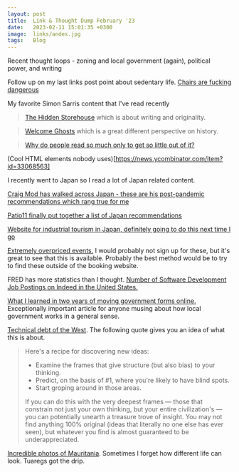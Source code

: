 ```yaml
---
layout: post
title:  Link & Thought Dump February '23
date:   2023-02-11 15:01:35 +0300
image:  links/andes.jpg
tags:   Blog
---
```


Recent thought loops - zoning and local government (again), political power, and writing

Follow up on my last links post point about sedentary life. [Chairs are fucking dangerous](https://twitter.com/aspiringpeasant/status/1610057475629420545)

My favorite Simon Sarris content that I've read recently

> [The Hidden Storehouse](https://simonsarris.substack.com/p/the-hidden-storehouse) which is about writing and originality.

> [Welcome Ghosts](https://simonsarris.substack.com/p/welcome-ghosts) which is a great different perspective on history.

> [Why do people read so much only to get so little out of it?](https://twitter.com/simonsarris/status/1542540263767277569)


(Cool HTML elements nobody uses)[https://news.ycombinator.com/item?id=33068563]

I recently went to Japan so I read a lot of Japan related content.

[Craig Mod has walked across Japan - these are his post-pandemic recommendations which rang true for me](https://craigmod.com/ridgeline/147/)

[Patio11 finally put together a list of Japan recommendations](https://www.kalzumeus.com/japan-recommendations/)

[Website for industrial tourism in Japan, definitely going to do this next time I go](https://news.ycombinator.com/item?id=33680460)

[Extremely overpriced events.](https://deeperjapan.com/) I would probably not sign up for these, but it's great to see that this is available. Probably the best method would be to try to find these outside of the booking website.

FRED has more statistics than I thought. [Number of Software Development Job Postings on Indeed in the United States.](https://fred.stlouisfed.org/series/IHLCHGUSTPSOFTDEVE)

[What I learned in two years of moving government forms online.](https://medium.com/@jgee/what-i-learned-in-two-years-of-moving-government-forms-online-1edc4c2aa089) Exceptionally important article for anyone musing about how local government works in a general sense. 







[Technical debt of the West](https://meltingasphalt.com/technical-debt-of-the-west/). The following quote gives you an idea of what this is about.

> Here's a recipe for discovering new ideas:
> * Examine the frames that give structure (but also bias) to your thinking.
> * Predict, on the basis of #1, where you're likely to have blind spots.
> * Start groping around in those areas.
> 
> If you can do this with the very deepest frames — those that constrain not just your own thinking, but your entire civilization's — you can potentially unearth a treasure trove of insight. You may not find anything 100% original (ideas that literally no one else has ever seen), but whatever you find is almost guaranteed to be underappreciated.

[Incredible photos of Mauritania](https://m1key.me/photography/mauritania_part_1/). Sometimes I forget how different life can look. Tuaregs got the drip.

